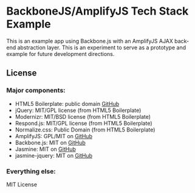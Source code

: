 # BackboneJS/AmplifyJS Tech Stack Example

This is an example app using Backbone.js with an AmplifyJS AJAX back-end abstraction layer.  This is an 
experiment to serve as a prototype and example for future development directions.

## License

### Major components:

* HTML5 Boilerplate: public domain [GitHub](http://github.com/h5bp/html5-boilerplate)
* jQuery: MIT/GPL license (from HTML5 Boilerplate)
* Modernizr: MIT/BSD license (from HTML5 Boilerplate)
* Respond.js: MIT/GPL license (from HTML5 Boilerplate)
* Normalize.css: Public Domain (from HTML5 Boilerplate)
* AmplifyJS: GPL/MIT on [GitHub](https://github.com/appendto/amplify)
* Backbone.js: MIT on [GitHub](https://github.com/documentcloud/backbone)
* Jasmine: MIT on [GitHub](https://github.com/pivotal/jasmine)
* jasmine-jquery: MIT on [GitHub](https://github.com/velesin/jasmine-jquery)

### Everything else:

MIT License
